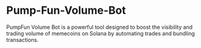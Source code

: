 # Pump-Fun-Volume-Bot
PumpFun Volume Bot is a powerful tool designed to boost the visibility and trading volume of memecoins on Solana by automating trades and bundling transactions.
